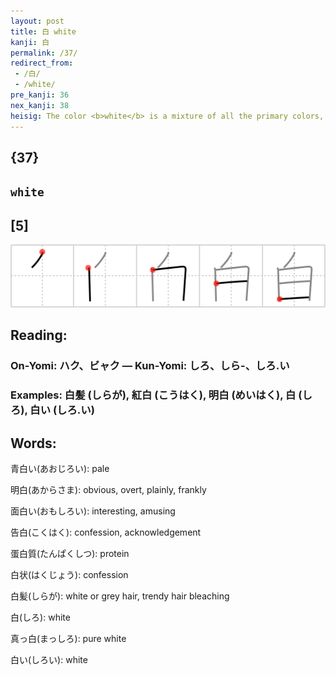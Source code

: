 ```yaml
---
layout: post
title: 白 white
kanji: 白
permalink: /37/
redirect_from:
 - /白/
 - /white/
pre_kanji: 36
nex_kanji: 38
heisig: The color <b>white</b> is a mixture of all the primary colors, both for pigments and for light, as we see when a prism breaks up the rays of the sun. Hence, a single <i>drop</i> of <i>sun</i> spells <b>white</b>.
---
```


## {37}

## `white`

## [5]

<div class="stroke"><img src="../images/E799BD.png" /></div>

## Reading:

### On-Yomi: ハク、ビャク &mdash; Kun-Yomi: しろ、しら-、しろ.い

### Examples: 白髪 (しらが), 紅白 (こうはく), 明白 (めいはく), 白 (しろ), 白い (しろ.い)

## Words:

青白い(あおじろい): pale

明白(あからさま): obvious, overt, plainly, frankly

面白い(おもしろい): interesting, amusing

告白(こくはく): confession, acknowledgement

蛋白質(たんぱくしつ): protein

白状(はくじょう): confession

白髪(しらが): white or grey hair, trendy hair bleaching

白(しろ): white

真っ白(まっしろ): pure white

白い(しろい): white
